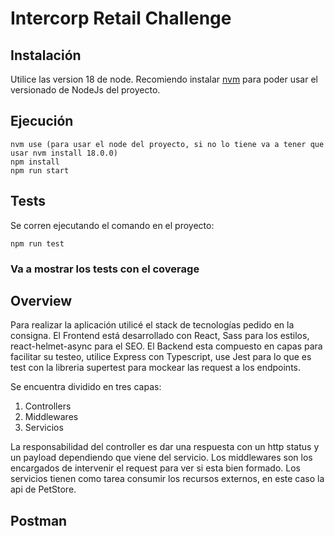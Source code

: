 # Intercorp Retail Challenge

## Instalación

Utilice las version 18 de node.
Recomiendo instalar [nvm](https://www.freecodecamp.org/news/node-version-manager-nvm-install-guide/) para poder usar el versionado de NodeJs del proyecto.

## Ejecución

```
nvm use (para usar el node del proyecto, si no lo tiene va a tener que usar nvm install 18.0.0)
npm install
npm run start
```
## Tests

Se corren ejecutando el comando en el proyecto:

```
npm run test
```

### Va a mostrar los tests con el coverage

## Overview

Para realizar la aplicación utilicé el stack de tecnologías pedido en la consigna.
El Frontend está desarrollado con React, Sass para los estilos, react-helmet-async para el SEO.
El Backend esta compuesto en capas para facilitar su testeo, utilice Express con Typescript, use Jest para lo que es test 
con la libreria supertest para mockear las request a los endpoints.

Se encuentra dividido en tres capas:

1. Controllers
2. Middlewares
3. Servicios

La responsabilidad del controller es dar una respuesta con un http status y un payload dependiendo que viene del servicio.
Los middlewares son los encargados de intervenir el request para ver si esta bien formado.
Los servicios tienen como tarea consumir los recursos externos, en este caso la api de PetStore.

## Postman
